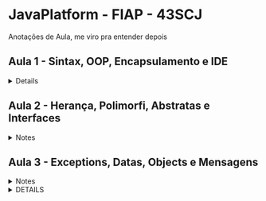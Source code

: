 # JavaPlatform - FIAP - 43SCJ
Anotações de Aula, me viro pra entender depois

## Aula 1 - Sintax, OOP, Encapsulamento e IDE
 <details>
 
 <ol> 
    <li>Pesquisar GraalVM</li>
    <li>Convenção de Linguagem</li>
        <ul>
            <li>VER SLIDES se quiser muito</li>
        </ul>
    <li>Controle de Fluxo</li>
        <ul>
            <li>VER SLIDES se quiser muito</li>
        </ul>
    <li>POO</li>
        <ul>
            <li>UML - VER SLIDES se quiser</li>
        </ul>
    <li>Boas praticas</li>
        <ul>
            <li>Ordem e Estrutura do codigo</li>
        </ul>
    <li>Encapsulamento</li>
        <ul>
            <li>Modificadores</li>
            <li>Getter, Setter, Lombok</li>
            <li>Construtores</li>
        </ul>
 </ol></details>

## Aula 2 - Herança, Polimorfi, Abstratas e Interfaces
<details>
    <summary>Notes</summary>
<ol>
        <li>Override depende de assinatura (não lembrava XD)</li>
        <li>Relacionamentos</li>
            <ul>
                <li> Agregação: Fraco - Relacionamento Parte-Todo <p><b>Um é parte, outro é todo mas matar o todo não mata o um</b></p>
                </li>
                <li> Composição: Forte -Relacionamento Parte-Todo <p><b>Um é parte, outro é todo e matar o o todo mata o um</b></p>
                </li>
            </ul>
        <li>Classes abstratas: Classe semi pronta.
        <p></p></li>
</ol>
</details>

## Aula 3 - Exceptions, Datas, Objects e Mensagens
<details>
<summary>Notes</summary>
<ol>
    <li>Tipos de Erros:</li>
        <ul>
        <li>Previsiveis</li>
        <li>Não Previsiveis</li>
        </ul>
    <li>Exceptions</li>
        <ul><p>Freio normal, Saco de Areia, Bloco de concreto do trem</p>
        </ul>
    <li>try-catch-finally</li>
</ol>
</details>

<details>
<summary>DETAILS</summary>
</details>
